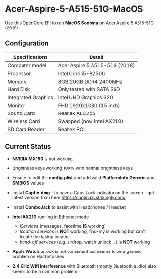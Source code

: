 # Acer-Aspire-5-A515-51G-MacOS
Use this OpenCore EFI to run **MacOS Sonoma** on Acer Aspire 5 A515-51G (2018) 

## Configuration

| Specifications | Detail                                                  |
| ------------------- | ------------------------------------------- |
| Computer model      | Acer Aspire 5 A515-51G (2018)      |
| Processor           | Intel Core i5-8250U     |
| Memory              | 8GB/20GB  DDR4 2400MHz              |
| Hard Disk           | Only tested with SATA SSD    |
| Integrated Graphics | Intel UHD Graphics 620                     |
| Monitor             | FHD 1920x1080 (15 inch) |
| Sound Card          | Realtek ALC255           |
| Wireless Card       | Swapped (now Intel AX210)                    |
| SD Card Reader      | Realtek PCI                 |


## Current Status

- **NVIDIA MX150** is not working

- Brightness keys working 100% with normal brightness keys
  
- Ensure to edit the **config.plist** and add valid  **PlatformInfo Generic** and **SMBIOS** values

- Install **Captin.dmg** - to have a Caps Lock indicator on the screen - get latest version from here https://captin.mystrikingly.com/

- Install **ComboJack** to assist with Headphones / Headset

- **Intel AX210** running in Ethernet mode
  - *iServices* (messages, facetime **IS** working)
  - *location services* is **NOT** working, find-my is working but can't locate the laptop location
  - *hand-off services* (e.g. airdrop, watch unlock ...) is **NOT** working

- **Apple Watch** unlock is not consistent but seems to be a generic problem on Hackintoshes

- **2.4 GHz Wifi interference** with Bluetooth (mostly Bluetooth audio) also seems to be a common problem
